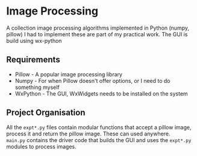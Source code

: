 # Image Processing
A collection image processing algorithms implemented in Python (numpy, pillow)
I had to implement these are part of my practical work. The GUI is build using wx-python

## Requirements
* Pillow - A popular image processing library
* Numpy - For when Pillow doesn't offer options, or I need to do something myself
* WxPython - The GUI, WxWidgets needs to be installed on the system

## Project Organisation
All the `expt*.py` files contain modular functions that accept a pillow image, process it and return the pillow image. These can used anywhere.  
`main.py` contains the driver code that builds the GUI and uses the `expt*.py` modules to process images.
